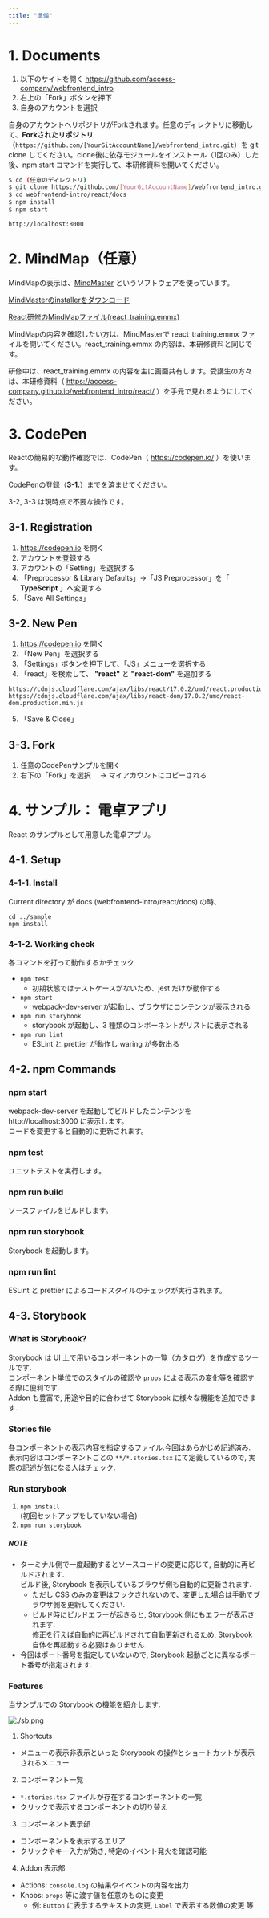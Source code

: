 ```yaml
---
title: "準備"
---
```


# 1. Documents

1. 以下のサイトを開く
https://github.com/access-company/webfrontend_intro
2. 右上の「Fork」ボタンを押下
3. 自身のアカウントを選択

自身のアカウントへリポジトリがForkされます。任意のディレクトリに移動して、**Forkされたリポジトリ** （`https://github.com/[YourGitAccountName]/webfrontend_intro.git`）を git clone してください。clone後に依存モジュールをインストール（1回のみ）した後、npm start コマンドを実行して、本研修資料を開いてください。

```bash
$ cd (任意のディレクトリ)
$ git clone https://github.com/[YourGitAccountName]/webfrontend_intro.git   // Your account repository
$ cd webfrontend-intro/react/docs
$ npm install
$ npm start

http://localhost:8000
```


# 2. MindMap（任意）

MindMapの表示は、[MindMaster](https://www.edrawsoft.com/jp/mindmaster/) というソフトウェアを使っています。

[MindMasterのinstallerをダウンロード](https://drive.google.com/open?id=1txrzEQD-_DutWx6bciAL1vM8hMUAkRlV)

[React研修のMindMapファイル(react_training.emmx)](https://drive.google.com/open?id=1XNs1w0YVVRLVVV03vuULRP-_WNv6nM4-)

MindMapの内容を確認したい方は、MindMasterで react_training.emmx ファイルを開いてください。react_training.emmx の内容は、本研修資料と同じです。

研修中は、react_training.emmx の内容を主に画面共有します。受講生の方々は、本研修資料（ https://access-company.github.io/webfrontend_intro/react/ ）を手元で見れるようにしてください。


# 3. CodePen

Reactの簡易的な動作確認では、CodePen（ https://codepen.io/ ）を使います。

CodePenの登録（**3-1.**）までを済ませてください。

3-2, 3-3 は現時点で不要な操作です。

## 3-1. Registration

1. https://codepen.io を開く
2. アカウントを登録する
3. アカウントの「Setting」を選択する
4. 「Preprocessor & Library Defaults」→「JS Preprocessor」を「 **TypeScript** 」へ変更する
5. 「Save All Settings」

## 3-2. New Pen

1. https://codepen.io を開く
2. 「New Pen」を選択する
3. 「Settings」ボタンを押下して、「JS」メニューを選択する
4. 「react」を検索して、 **"react"** と **"react-dom"** を追加する
  ```
  https://cdnjs.cloudflare.com/ajax/libs/react/17.0.2/umd/react.production.min.js
  https://cdnjs.cloudflare.com/ajax/libs/react-dom/17.0.2/umd/react-dom.production.min.js
  ```
5. 「Save & Close」

## 3-3. Fork

1. 任意のCodePenサンプルを開く
2. 右下の「Fork」を選択
　→ マイアカウントにコピーされる

# 4. サンプル： 電卓アプリ

React のサンプルとして用意した電卓アプリ。

## 4-1. Setup

### 4-1-1. Install

Current directory が docs (webfrontend-intro/react/docs) の時、
```
cd ../sample
npm install
```

### 4-1-2. Working check

各コマンドを打って動作するかチェック  

* `npm test`
  * 初期状態ではテストケースがないため、jest だけが動作する
* `npm start`
  * webpack-dev-server が起動し、ブラウザにコンテンツが表示される
* `npm run storybook`
  * storybook が起動し、3 種類のコンポーネントがリストに表示される
* `npm run lint`
  * ESLint と prettier が動作し waring が多数出る

## 4-2. npm Commands

### npm start

webpack-dev-server を起動してビルドしたコンテンツを http://localhost:3000 に表示します。  
コードを変更すると自動的に更新されます。

### npm test

ユニットテストを実行します。

### npm run build

ソースファイルをビルドします。

### npm run storybook

Storybook を起動します。

### npm run lint

ESLint と prettier によるコードスタイルのチェックが実行されます。

## 4-3. Storybook

### What is Storybook?

Storybook は UI 上で用いるコンポーネントの一覧（カタログ）を作成するツールです.  
コンポーネント単位でのスタイルの確認や `props` による表示の変化等を確認する際に便利です.  
Addon も豊富で, 用途や目的に合わせて Storybook に様々な機能を追加できます.

### Stories file

各コンポーネントの表示内容を指定するファイル.今回はあらかじめ記述済み.  
表示内容はコンポーネントごとの `**/*.stories.tsx` にて定義しているので, 実際の記述が気になる人はチェック.

### Run storybook

1. `npm install`  
(初回セットアップをしていない場合)
2. `npm run storybook`

##### NOTE

* ターミナル側で一度起動するとソースコードの変更に応じて, 自動的に再ビルドされます.  
ビルド後, Storybook を表示しているブラウザ側も自動的に更新されます.
  * ただし CSS のみの変更はフックされないので、変更した場合は手動でブラウザ側を更新してください.
  * ビルド時にビルドエラーが起きると, Storybook 側にもエラーが表示されます.  
  修正を行えば自動的に再ビルドされて自動更新されるため, Storybook 自体を再起動する必要はありません.
* 今回はポート番号を指定していないので, Storybook 起動ごとに異なるポート番号が指定されます.

### Features

当サンプルでの Storybook の機能を紹介します.

![./sb.png](./sb.png)

1. Shortcuts
  * メニューの表示非表示といった Storybook の操作とショートカットが表示されるメニュー
2. コンポーネント一覧
  * `*.stories.tsx` ファイルが存在するコンポーネントの一覧
  * クリックで表示するコンポーネントの切り替え
3. コンポーネント表示部
  * コンポーネントを表示するエリア
  * クリックやキー入力が効き, 特定のイベント発火を確認可能
4. Addon 表示部
  * Actions: `console.log` の結果やイベントの内容を出力
  * Knobs: `props` 等に渡す値を任意のものに変更
    * 例: `Button` に表示するテキストの変更, `Label` で表示する数値の変更 等